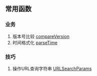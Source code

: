 ## 常用函数

### 业务
1. 版本号比较 [compareVersion](https://github.com/LingF/zFunctions/blob/master/src/index.js#L23)
2. 时间格式化 [parseTime](https://github.com/LingF/zFunctions/blob/master/src/index.js#L40)


### 技巧
1. 操作URL查询字符串 [URLSearchParams](https://github.com/LingF/zFunctions/blob/master/src/skill.js#L2)